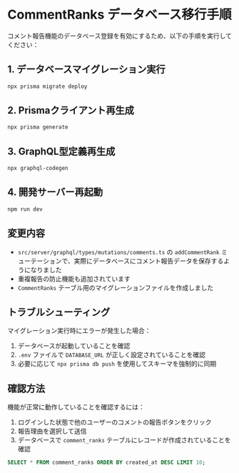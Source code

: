 # CommentRanks データベース移行手順

コメント報告機能のデータベース登録を有効にするため、以下の手順を実行してください：

## 1. データベースマイグレーション実行

```bash
npx prisma migrate deploy
```

## 2. Prismaクライアント再生成

```bash
npx prisma generate
```

## 3. GraphQL型定義再生成

```bash
npx graphql-codegen
```

## 4. 開発サーバー再起動

```bash
npm run dev
```

## 変更内容

- `src/server/graphql/types/mutations/comments.ts` の `addCommentRank` ミューテーションで、実際にデータベースにコメント報告データを保存するようになりました
- 重複報告の防止機能も追加されています
- `CommentRanks` テーブル用のマイグレーションファイルを作成しました

## トラブルシューティング

マイグレーション実行時にエラーが発生した場合：

1. データベースが起動していることを確認
2. `.env` ファイルで `DATABASE_URL` が正しく設定されていることを確認
3. 必要に応じて `npx prisma db push` を使用してスキーマを強制的に同期

## 確認方法

機能が正常に動作していることを確認するには：

1. ログインした状態で他のユーザーのコメントの報告ボタンをクリック
2. 報告理由を選択して送信
3. データベースで `comment_ranks` テーブルにレコードが作成されていることを確認

```sql
SELECT * FROM comment_ranks ORDER BY created_at DESC LIMIT 10;
```